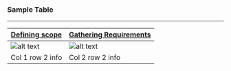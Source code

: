 ### Sample Table
---

| [Defining scope](https://www.google.com/) | [Gathering Requirements](https://www.google.com/) |
| ----------------------------------------- | ------------------------------------------------- |
|![alt text][img 1]                         | ![alt text][img 2]                                |
| Col 1 row 2 info                          | Col 2 row 2 info                                  |


[img 1]: https://static.thenounproject.com/png/2349396-200.png "Logo Title Text 2"
[img 2]: https://static.thenounproject.com/png/2349392-200.png "Logo Title Text 2"
